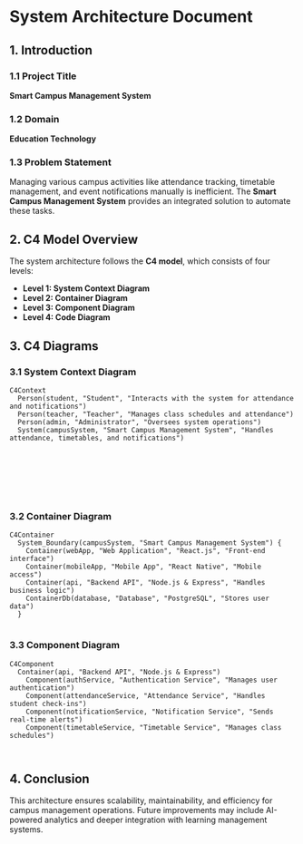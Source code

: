 # System Architecture Document

## 1. Introduction

### 1.1 Project Title
**Smart Campus Management System**

### 1.2 Domain
**Education Technology**

### 1.3 Problem Statement
Managing various campus activities like attendance tracking, timetable management, and event notifications manually is inefficient. The **Smart Campus Management System** provides an integrated solution to automate these tasks.

## 2. C4 Model Overview
The system architecture follows the **C4 model**, which consists of four levels:
- **Level 1: System Context Diagram**
- **Level 2: Container Diagram**
- **Level 3: Component Diagram**
- **Level 4: Code Diagram** 

## 3. C4 Diagrams

### 3.1 System Context Diagram
```mermaid
C4Context
  Person(student, "Student", "Interacts with the system for attendance and notifications")
  Person(teacher, "Teacher", "Manages class schedules and attendance")
  Person(admin, "Administrator", "Oversees system operations")
  System(campusSystem, "Smart Campus Management System", "Handles attendance, timetables, and notifications")








```

### 3.2 Container Diagram
```mermaid
C4Container
  System_Boundary(campusSystem, "Smart Campus Management System") {
    Container(webApp, "Web Application", "React.js", "Front-end interface")
    Container(mobileApp, "Mobile App", "React Native", "Mobile access")
    Container(api, "Backend API", "Node.js & Express", "Handles business logic")
    ContainerDb(database, "Database", "PostgreSQL", "Stores user data")
  }
  
```

### 3.3 Component Diagram
```mermaid
C4Component
  Container(api, "Backend API", "Node.js & Express")
    Component(authService, "Authentication Service", "Manages user authentication")
    Component(attendanceService, "Attendance Service", "Handles student check-ins")
    Component(notificationService, "Notification Service", "Sends real-time alerts")
    Component(timetableService, "Timetable Service", "Manages class schedules")
 
 
```

## 4. Conclusion
This architecture ensures scalability, maintainability, and efficiency for campus management operations. Future improvements may include AI-powered analytics and deeper integration with learning management systems.

